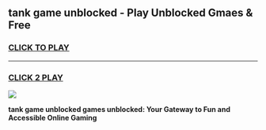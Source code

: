 
## tank game unblocked - Play Unblocked Gmaes & Free
<h3>
<a href="https://premium.freeplayer.one?title=tank_game_unblocked&ref=20F">CLICK TO PLAY</a></h3>
<hr>

<h3>
<a href="https://premium.freeplayer.one?title=tank_game_unblocked&ref=20F">CLICK 2 PLAY</a>
  
</h3>

<a href="https://premium.freeplayer.one?title=tank_game_unblocked&ref=20F/"><img src="https://clearcache.store/games.png"></a>


**tank game unblocked games unblocked: Your Gateway to Fun and Accessible Online Gaming**
